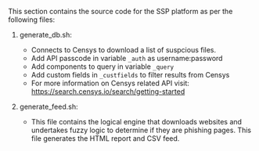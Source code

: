 This section contains the source code for the SSP platform as per the following files:
1. generate_db.sh:
   - Connects to Censys to download a list of suspcious files.
   - Add API passcode in variable `_auth` as username:password
   - Add components to query in variable `_query`
   - Add custom fields in `_custfields` to filter results from Censys 
   - For more information on Censys related API visit: https://search.censys.io/search/getting-started

2. generate_feed.sh:
   - This file contains the logical engine that downloads websites and undertakes fuzzy logic to determine if they are phishing pages. This file generates the HTML report and CSV feed.
